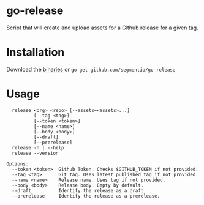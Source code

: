 # go-release

Script that will create and upload assets for a Github release for a given tag.

# Installation
Download the [binaries](https://github.com/segmentio/go-release/releases) or `go get github.com/segmentio/go-release`

# Usage
```
  release <org> <repo> [--assets=<assets>...]
          [--tag <tag>]
          [--token <token>]
          [--name <name>]
          [--body <body>]
          [--draft]
          [--prerelease]
  release -h | --help
  release --version

Options:
  --token <token>  Github Token. Checks $GITHUB_TOKEN if not provided.
  --tag <tag>      Git tag. Uses latest published tag if not provided. 
  --name <name>    Release name. Uses tag if not provided.
  --body <body>    Release body. Empty by default.
  --draft          Identify the release as a draft.
  --prerelease     Identify the release as a prerelease.
```